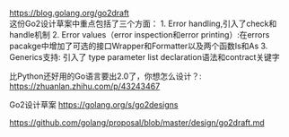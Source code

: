 https://blog.golang.org/go2draft  
这份Go2设计草案中重点包括了三个方面： 1. Error handling,引入了check和handle机制 2. Error values（error inspection和error printing）:在errors pacakge中增加了可选的接口Wrapper和Formatter以及两个函数Is和As 3. Generics支持: 引入了 type parameter list declaration语法和contract关键字

比Python还好用的Go语言要出2.0了，你想怎么设计？: https://zhuanlan.zhihu.com/p/43243467

Go2设计草案 https://golang.org/s/go2designs

https://github.com/golang/proposal/blob/master/design/go2draft.md